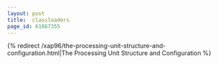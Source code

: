 ```yaml
---
layout: post
title:  classloaders
page_id: 61867355
---
```


{% redirect /xap96/the-processing-unit-structure-and-configuration.html|The Processing Unit Structure and Configuration %}
